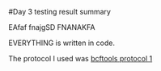 #Day 3 testing result summary

EAfaf fnajgSD FNANAKFA 

EVERYTHING is written in code.

The protocol I used was [bcftools protocol 1](/methods/bcftools_protocol.md)
